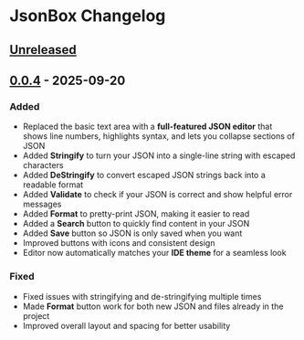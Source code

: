 <!-- Keep a Changelog guide -> https://keepachangelog.com -->

# JsonBox Changelog

## [Unreleased]

## [0.0.4] - 2025-09-20

### Added

- Replaced the basic text area with a **full-featured JSON editor** that shows line numbers, highlights syntax, and lets
  you collapse sections of JSON
- Added **Stringify** to turn your JSON into a single-line string with escaped characters
- Added **DeStringify** to convert escaped JSON strings back into a readable format
- Added **Validate** to check if your JSON is correct and show helpful error messages
- Added **Format** to pretty-print JSON, making it easier to read
- Added a **Search** button to quickly find content in your JSON
- Added **Save** button so JSON is only saved when you want
- Improved buttons with icons and consistent design
- Editor now automatically matches your **IDE theme** for a seamless look

### Fixed

- Fixed issues with stringifying and de-stringifying multiple times
- Made **Format** button work for both new JSON and files already in the project
- Improved overall layout and spacing for better usability

[Unreleased]: https://github.com/iammohdzaki/JsonBox/compare/v0.0.4...HEAD
[0.0.4]: https://github.com/iammohdzaki/JsonBox/commits/v0.0.4
